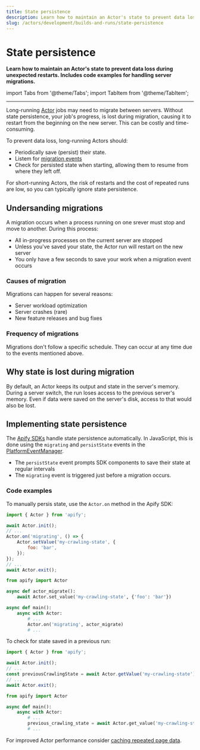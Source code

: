 ```yaml
---
title: State persistence
description: Learn how to maintain an Actor's state to prevent data loss during unexpected restarts. Includes code examples for handling server migrations.
slug: /actors/development/builds-and-runs/state-persistence
---
```


# State persistence

**Learn how to maintain an Actor's state to prevent data loss during unexpected restarts. Includes code examples for handling server migrations.**

import Tabs from '@theme/Tabs';
import TabItem from '@theme/TabItem';

---

Long-running [Actor](../../index.mdx) jobs may need to migrate between servers. Without state persistence, your job's progress, is lost during migration, causing it to restart from the beginning on the new server. This can be costly and time-consuming.

To prevent data loss, long-running Actors should:

- Periodically save (persist) their state.
- Listem for [migration events](/sdk/js/api/apify/class/PlatformEventManager)
- Check for persisted state when starting, allowing them to resume from where they left off.

For short-running Actors, the risk of restarts and the cost of repeated runs are low, so you can typically ignore state persistence.

## Undersanding migrations

A migration occurs when a process running on one srever must stop and move to another. During this process:

- All in-progress processes on the current server are stopped
- Unless you've saved your state, the Actor run will restart on the new server
- You only have a few seconds to save your work when a migration event occurs

### Causes of migration

Migrations can happen for several reasons:

- Server workload optimization
- Server crashes (rare)
- New feature releases and bug fixes

### Frequency of migrations

Migrations don't follow a specific schedule. They can occur at any time due to the events mentioned above.

## Why state is lost during migration

By default, an Actor keeps its output and state in the server's memory. During a server switch, the run loses access to the previous server's memory. Even if data were saved on the server's disk, access to that would also be lost.

## Implementing state persistence

The [Apify SDKs](/sdk) handle state persistence automatically. In JavaScript, this is done using the `migrating` and `persistState` events in the [PlatformEventManager](/sdk/js/api/apify/class/PlatformEventManager).

- The `persistState` event prompts SDK components to save their state at regular intervals
- The `migrating` event is triggered just before a migration occurs.

### Code examples

To manually persis state, use the `Actor.on` method in the Apify SDK:

<Tabs groupId="main">
<TabItem value="JavaScript" label="JavaScript">

```js
import { Actor } from 'apify';

await Actor.init();
// ...
Actor.on('migrating', () => {
    Actor.setValue('my-crawling-state', {
        foo: 'bar',
    });
});
// ...
await Actor.exit();
```

</TabItem>
<TabItem value="Python" label="Python">

```python
from apify import Actor

async def actor_migrate():
    await Actor.set_value('my-crawling-state', {'foo': 'bar'})

async def main():
    async with Actor:
        # ...
        Actor.on('migrating', actor_migrate)
        # ...
```

</TabItem>
</Tabs>

To check for state saved in a previous run:

<Tabs groupId="main">
<TabItem value="JavaScript" label="JavaScript">

```js
import { Actor } from 'apify';

await Actor.init();
// ...
const previousCrawlingState = await Actor.getValue('my-crawling-state') || {};
// ...
await Actor.exit();
```

</TabItem>
<TabItem value="Python" label="Python">

```python
from apify import Actor

async def main():
    async with Actor:
        # ...
        previous_crawling_state = await Actor.get_value('my-crawling-state')
        # ...
```

</TabItem>
</Tabs>

For improved Actor performance consider [caching repeated page data](/academy/expert-scraping-with-apify/saving-useful-stats).
